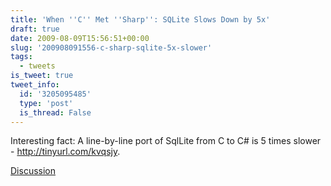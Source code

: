 ```yaml
---
title: 'When ''C'' Met ''Sharp'': SQLite Slows Down by 5x'
draft: true
date: 2009-08-09T15:56:51+00:00
slug: '200908091556-c-sharp-sqlite-5x-slower'
tags:
  - tweets
is_tweet: true
tweet_info:
  id: '3205095485'
  type: 'post'
  is_thread: False
---
```




Interesting fact: A line-by-line port of SqlLite from C to C# is 5 times slower - http://tinyurl.com/kvqsjy.

[Discussion](https://x.com/sytelus/status/3205095485)
